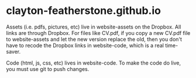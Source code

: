 # clayton-featherstone.github.io

Assets (i.e. pdfs, pictures, etc) live in website-assets on the Dropbox.  All links are through Dropbox.  For files like CV.pdf, if you copy a new CV.pdf file to website-assets and let the new version replace the old, then you don't have to recode the Dropbox links in website-code, which is a real time-saver.

Code (html, js, css, etc) lives in website-code. To make the code do live, you must use git to push changes.